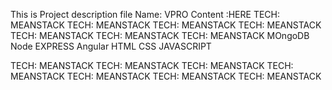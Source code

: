 This is Project description file
Name: VPRO 
Content :HERE
TECH: MEANSTACK
TECH: MEANSTACK
TECH: MEANSTACK
TECH: MEANSTACK
TECH: MEANSTACK
TECH: MEANSTACK
TECH: MEANSTACK
MOngoDB
Node
EXPRESS
Angular
HTML CSS JAVASCRIPT


TECH: MEANSTACK
TECH: MEANSTACK
TECH: MEANSTACK
TECH: MEANSTACK
TECH: MEANSTACK
TECH: MEANSTACK
TECH: MEANSTACK


